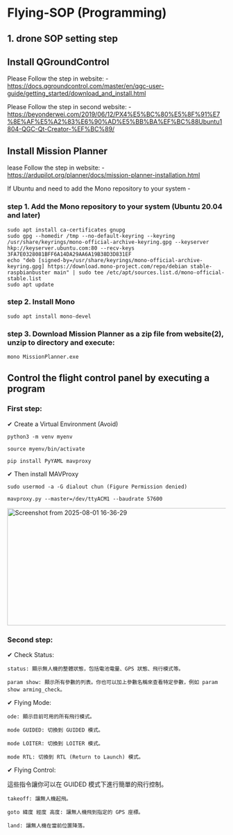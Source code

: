 # Flying-SOP (Programming)

## 1. drone SOP setting step

## Install QGroundControl

Please Follow the step in website: - https://docs.qgroundcontrol.com/master/en/qgc-user-guide/getting_started/download_and_install.html

Please Follow the step in second website: - https://beyonderwei.com/2019/06/12/PX4%E5%BC%80%E5%8F%91%E7%8E%AF%E5%A2%83%E6%90%AD%E5%BB%BA%EF%BC%88Ubuntu1804-QGC-Qt-Creator-%EF%BC%89/

## Install Mission Planner

lease Follow the step in website: - https://ardupilot.org/planner/docs/mission-planner-installation.html

If Ubuntu and need to add the Mono repository to your system - 

### step 1. Add the Mono repository to your system (Ubuntu 20.04 and later)

    sudo apt install ca-certificates gnupg
    sudo gpg --homedir /tmp --no-default-keyring --keyring /usr/share/keyrings/mono-official-archive-keyring.gpg --keyserver hkp://keyserver.ubuntu.com:80 --recv-keys 3FA7E0328081BFF6A14DA29AA6A19B38D3D831EF
    echo "deb [signed-by=/usr/share/keyrings/mono-official-archive-keyring.gpg] https://download.mono-project.com/repo/debian stable-raspbianbuster main" | sudo tee /etc/apt/sources.list.d/mono-official-stable.list
    sudo apt update

### step 2. Install Mono

    sudo apt install mono-devel

### step 3. Download Mission Planner as a zip file from website(2), unzip to directory and execute:

    mono MissionPlanner.exe

## Control the flight control panel by executing a program

### First step:

✔ Create a Virtual Environment (Avoid)

    python3 -m venv myenv

    source myenv/bin/activate

    pip install PyYAML mavproxy

✔ Then install MAVProxy 

    sudo usermod -a -G dialout chun (Figure Permission denied)

    mavproxy.py --master=/dev/ttyACM1 --baudrate 57600

<img width="1037" height="270" alt="Screenshot from 2025-08-01 16-36-29" src="https://github.com/user-attachments/assets/4b577e1b-c7ef-4d77-95de-1f6efa70dc91" />

### Second step:

✔ Check Status:

    status: 顯示無人機的整體狀態，包括電池電量、GPS 狀態、飛行模式等。

    param show: 顯示所有參數的列表。你也可以加上參數名稱來查看特定參數，例如 param show arming_check。

✔ Flying Mode:

    ode: 顯示目前可用的所有飛行模式。

    mode GUIDED: 切換到 GUIDED 模式。

    mode LOITER: 切換到 LOITER 模式。

    mode RTL: 切換到 RTL (Return to Launch) 模式。

✔ Flying Control:

這些指令讓你可以在 GUIDED 模式下進行簡單的飛行控制。

    takeoff: 讓無人機起飛。

    goto 緯度 經度 高度: 讓無人機飛到指定的 GPS 座標。

    land: 讓無人機在當前位置降落。

